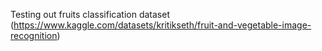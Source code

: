 Testing out fruits classification dataset (https://www.kaggle.com/datasets/kritikseth/fruit-and-vegetable-image-recognition)